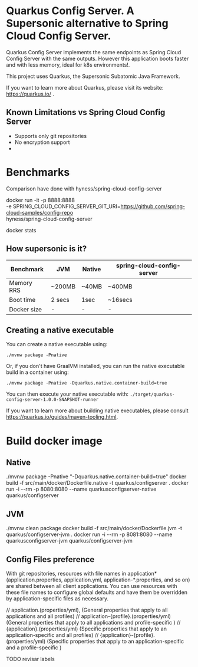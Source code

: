 # Quarkus Config Server. A Supersonic alternative to Spring Cloud Config Server.

Quarkus Config Server implements the same endpoints as Spring Cloud Config Server with the same outputs. However this application boots faster and with less memory, ideal for k8s environments!.

This project uses Quarkus, the Supersonic Subatomic Java Framework.

If you want to learn more about Quarkus, please visit its website: https://quarkus.io/ .

## Known Limitations vs Spring Cloud Config Server
- Supports only git repositories
- No encryption support
- 

# Benchmarks
Comparison have done with hyness/spring-cloud-config-server

docker run -it -p 8888:8888 \
      -e SPRING_CLOUD_CONFIG_SERVER_GIT_URI=https://github.com/spring-cloud-samples/config-repo \
      hyness/spring-cloud-config-server


docker stats

## How supersonic is it?

Benchmark | JVM | Native | spring-cloud-config-server 
--- | --- | --- | --- 
Memory RRS | ~200MB | ~40MB |  ~400MB 
Boot time | 2 secs | 1sec |  ~16secs 
Docker size| - | - | - 



## Creating a native executable

You can create a native executable using: 
```shell script
./mvnw package -Pnative
```

Or, if you don't have GraalVM installed, you can run the native executable build in a container using: 
```shell script
./mvnw package -Pnative -Dquarkus.native.container-build=true
```

You can then execute your native executable with: `./target/quarkus-config-server-1.0.0-SNAPSHOT-runner`

If you want to learn more about building native executables, please consult https://quarkus.io/guides/maven-tooling.html.

# Build docker image

## Native
./mvnw package -Pnative "-Dquarkus.native.container-build=true"
docker build -f src/main/docker/Dockerfile.native -t quarkus/configserver .
docker run -i --rm -p 8080:8080  --name quarkusconfigserver-native quarkus/configserver

## JVM
./mvnw clean package
docker build -f src/main/docker/Dockerfile.jvm -t quarkus/configserver-jvm .
docker run -i --rm -p 8081:8080 --name quarkusconfigserver-jvm quarkus/configserver-jvm



## Config Files preference

With git repositories, resources with file names in application* (application.properties, application.yml, application-*.properties, and so on) are shared between all client applications. You can use resources with these file names to configure global defaults and have them be overridden by application-specific files as necessary.

// application.(properties/yml), (General properties that apply to all applications and all profiles)
// application-{profile}.(properties/yml) (General properties that apply to all applications and profile-specific )
// {application}.(properties/yml) (Specific properties that apply to an  application-specific and all profiles)
// {application}-{profile}.(properties/yml) (Specific properties that apply to an application-specific  and a profile-specific )

TODO revisar labels





